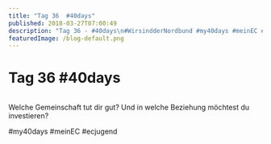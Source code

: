 ```yaml
---
title: "Tag 36  #40days"
published: 2018-03-27T07:00:49
description: "Tag 36 - #40days\n#WirsindderNordbund #my40days #meinEC #ecjugend"
featuredImage: /blog-default.png
---
```


# Tag 36  #40days

<img loading="lazy" src="/old/40DAYS_03-27_IN-tag-36.jpg" alt>

Welche Gemeinschaft tut dir gut? Und in welche Beziehung möchtest du investieren?

#my40days #meinEC #ecjugend